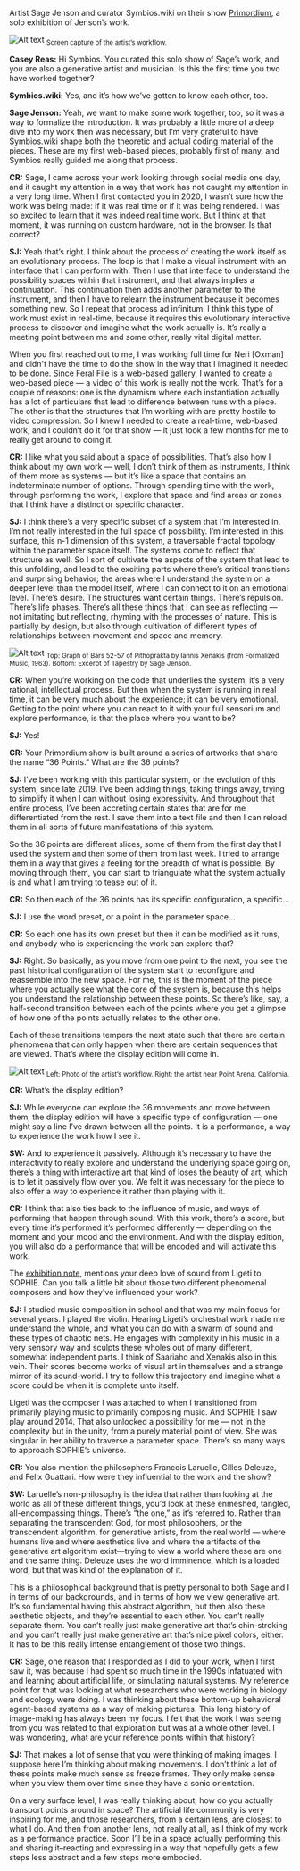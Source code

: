 Artist Sage Jenson and curator Symbios.wiki on their show [Primordium](https://feralfile.com/exhibitions/primordium-i8m), a solo exhibition of Jenson’s work.

![Alt text](https://dashboard.feralfile.com/assets/imgs/primor1.jpg)
<sub>Screen capture of the artist’s workflow.</sub>

**Casey Reas:** Hi Symbios. You curated this solo show of Sage’s work, and you are also a generative artist and musician. Is this the first time you two have worked together?

**Symbios.wiki:** Yes, and it’s how we’ve gotten to know each other, too.

**Sage Jenson:** Yeah, we want to make some work together, too, so it was a way to formalize the introduction. It was probably a little more of a deep dive into my work then was necessary, but I’m very grateful to have Symbios.wiki shape both the theoretic and actual coding material of the pieces. These are my first web-based pieces, probably first of many, and Symbios really guided me along that process.

**CR:** Sage, I came across your work looking through social media one day, and it caught my attention in a way that work has not caught my attention in a very long time. When I first contacted you in 2020, I wasn’t sure how the work was being made: if it was real time or if  it was being rendered. I was so excited to learn that it was indeed real time work. But I think at that moment, it was running on custom hardware, not in the browser. Is that correct?

**SJ:** Yeah that’s right. I think about the process of creating the work itself as an evolutionary process. The loop is that I make a visual instrument with an interface that I can perform with. Then I use that interface to understand the possibility spaces within that instrument, and that always implies a continuation. This continuation then adds another parameter to the instrument, and then I have to relearn the instrument because it becomes something new. So I repeat that process ad infinitum. I think this type of work must exist in real-time, because it requires this evolutionary interactive process to discover and imagine what the work actually is. It’s really a meeting point between me and some other, really vital digital matter.

When you first reached out to me, I was working full time for Neri [Oxman] and didn't have the time to do the show in the way that I imagined it needed to be done. Since Feral File is a web-based gallery, I wanted to create a web-based piece — a video of this work is really not the work. That’s for a couple of reasons: one is the dynamism where each instantiation actually has a lot of particulars that lead to difference between runs with a piece. The other is that the structures that I’m working with are pretty hostile to video compression. So I knew I needed to create a real-time, web-based work, and I couldn’t do it for that show — it just took a few months for me to really get around to doing it.

**CR:** I like what you said about a space of possibilities. That’s also how I think about my own work — well, I don’t think of them as instruments, I think of them more as systems — but it’s like a space that contains an indeterminate number of options. Through spending time with the work, through performing the work, I explore that space and find areas or zones that I think have a distinct or specific character.

**SJ:** I think there’s a very specific subset of a system that I’m interested in. I’m not really interested in the full space of possibility. I’m interested in this surface, this n-1 dimension of this system, a traversable fractal topology within the parameter space itself. The systems come to reflect that structure as well. So I sort of cultivate the aspects of the system that lead to this unfolding, and lead to the exciting parts where there’s critical transitions and surprising behavior; the areas where I understand the system on a deeper level than the model itself, where I can connect to it on an emotional level. There’s desire. The structures want certain things. There’s repulsion. There’s life phases. There’s all these things that I can see as reflecting — not imitating but reflecting, rhyming with the processes of nature. This is partially by design, but also through cultivation of different types of relationships between movement and space and memory.

![Alt text](https://dashboard.feralfile.com/assets/imgs/primor2.jpg)
<sub>Top: Graph of Bars 52-57 of Pithoprakta by Iannis Xenakis (from Formalized Music, 1963). Bottom: Excerpt of Tapestry by Sage Jenson.</sub>

**CR:** When you’re working on the code that underlies the system, it’s a very rational, intellectual process. But then when the system is running in real time, it can be very much about the experience; it can be very emotional. Getting to the point where you can react to it with your full sensorium and explore performance, is that the place where you want to be?

**SJ:** Yes!

**CR:** Your Primordium show is built around a series of artworks that share the name “36 Points.” What are the 36 points?

**SJ:** I’ve been working with this particular system, or the evolution of this system, since late 2019. I’ve been adding things, taking things away, trying to simplify it when I can without losing expressivity. And throughout that entire process, I’ve been accreting certain states that are for me differentiated from the rest. I save them into a text file and then I can reload them in all sorts of future manifestations of this system.

So the 36 points are different slices, some of them from the first day that I used the system and then some of them from last week. I tried to arrange them in a way that gives a feeling for the breadth of what is possible. By moving through them, you can start to triangulate what the system actually is and what I am trying to tease out of it.

**CR:** So then each of the 36 points has its specific configuration, a specific...

**SJ:** I use the word preset, or a point in the parameter space…

**CR:** So each one has its own preset but then it can be modified as it runs, and anybody who is experiencing the work can explore that?

**SJ:** Right. So basically, as you move from one point to the next, you see the past historical configuration of the system start to reconfigure and reassemble into the new space. For me, this is the moment of the piece where you actually see what the core of the system is, because this helps you understand the relationship between these points. So there’s like, say, a half-second transition between each of the points where you get a glimpse of how one of the points actually relates to the other one.

Each of these transitions tempers the next state such that there are certain phenomena that can only happen when there are certain sequences that are viewed. That’s where the display edition will come in.

![Alt text](https://dashboard.feralfile.com/assets/imgs/primor3.jpg)
<sub>Left: Photo of the artist’s workflow. Right: the artist near Point Arena, California.</sub>

**CR:** What’s the display edition?

**SJ:** While everyone can explore the 36 movements and move between them, the display edition will have a specific type of configuration — one might say a line I’ve drawn between all the points. It is a performance, a way to experience the work how I see it.

**SW:** And to experience it passively. Although it’s necessary to have the interactivity to really explore and understand the underlying space going on, there’s a thing with interactive art that kind of loses the beauty of art, which is to let it passively flow over you. We felt it was necessary for the piece to also offer a way to experience it rather than playing with it.

**CR:** I think that also ties back to the influence of music, and ways of performing that happen through sound. With this work, there’s a score, but every time it’s performed it’s performed differently — depending on the moment and your mood and the environment. And with the display edition, you will also do a performance that will be encoded and will activate this work.

The [exhibition note](https://feralfile.com/exhibitions/primordium-i8m), mentions your deep love of sound from Ligeti to SOPHIE. Can you talk a little bit about those two different phenomenal composers and how they've influenced your work?

**SJ:** I studied music composition in school and that was my main focus for several years. I played the violin. Hearing Ligeti’s orchestral work made me understand the whole, and what you can do with a swarm of sound and these types of chaotic nets. He engages with complexity in his music in a very sensory way and sculpts these wholes out of many different, somewhat independent parts. I think of Saariaho and Xenakis also in this vein. Their scores become works of visual art in themselves and a strange mirror of its sound-world. I try to follow this trajectory and imagine what a score could be when it is complete unto itself.

Ligeti was the composer I was attached to when I transitioned from primarily playing music to primarily composing music. And SOPHIE I saw play around 2014. That also unlocked a possibility for me — not in the complexity but in the unity, from a purely material point of view. She was singular in her ability to traverse a parameter space. There’s so many ways to approach SOPHIE’s universe.

**CR:** You also mention the philosophers Francois Laruelle, Gilles Deleuze, and Felix Guattari. How were they influential to the work and the show?

**SW:** Laruelle’s non-philosophy is the idea that rather than looking at the world as all of these different things, you’d look at these enmeshed, tangled, all-encompassing things. There’s “the one,” as it’s referred to. Rather than separating the transcendent God, for most philosophers, or the transcendent algorithm, for generative artists, from the real world — where humans live and where aesthetics live and where the artifacts of the generative art algorithm exist—trying to view a world where these are one and the same thing. Deleuze uses the word imminence, which is a loaded word, but that was kind of the explanation of it.

This is a philosophical background that is pretty personal to both Sage and I in terms of our backgrounds, and in terms of how we view generative art. It’s so fundamental having this abstract algorithm, but then also these aesthetic objects, and they’re essential to each other. You can’t really separate them. You can’t really just make generative art that’s chin-stroking and you can’t really just make generative art that’s nice pixel colors, either. It has to be this really intense entanglement of those two things.

**CR:** Sage, one reason that I responded as I did to your work, when I first saw it, was because I had spent so much time in the 1990s infatuated with and learning about artificial life, or simulating natural systems. My reference point for that was looking at what researchers who were working in biology and ecology were doing. I was thinking about these bottom-up behavioral agent-based systems as a way of making pictures. This long history of image-making has always been my focus. I felt that the work I was seeing from you was related to that exploration but was at a whole other level. I was wondering, what are your reference points within that history?

**SJ:** That makes a lot of sense that you were thinking of making images. I suppose here I’m thinking about making movements. I don’t think a lot of these points make much sense as freeze frames. They only make sense when you view them over time since they have a sonic orientation.

On a very surface level, I was really thinking about, how do you actually transport points around in space? The artificial life community is very inspiring for me, and those researchers, from a certain lens, are closest to what I do. And then from another lens, not really at all, as I think of my work as a performance practice. Soon I’ll be in a space actually performing this and sharing it–reacting and expressing in a way that hopefully gets a few steps less abstract and a few steps more embodied.
